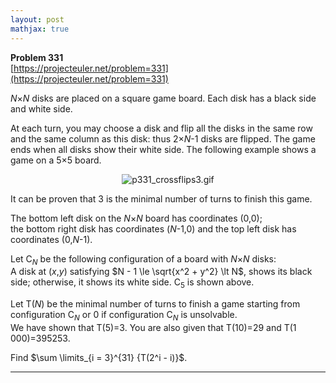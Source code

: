 ```yaml
---
layout: post
mathjax: true
---
```

**Problem 331**  
[https://projecteuler.net/problem=331](https://projecteuler.net/problem=331)

<p><var>N</var>×<var>N</var> disks are placed on a square game board. Each disk has a black side and white side.</p>

<p>At each turn, you may choose a disk and flip all the disks in the same row and the same column as this disk: thus 2×<var>N</var>-1 disks are flipped. The game ends when all disks show their white side. The following example shows a game on a 5×5 board.</p>

<div align="center"><img src="project/images/p331_crossflips3.gif" alt="p331_crossflips3.gif" /></div>

<p>It can be proven that 3 is the minimal number of turns to finish this game.</p>

<p>The bottom left disk on the <var>N</var>×<var>N</var> board has coordinates (0,0);<br />
the bottom right disk has coordinates (<var>N</var>-1,0) and the top left disk has coordinates (0,<var>N</var>-1). </p>

<p>Let C<sub><var>N</var></sub> be the following configuration of a board with <var>N</var>×<var>N</var> disks:<br />
A disk at (<var>x</var>,<var>y</var>) satisfying $N - 1 \le \sqrt{x^2 + y^2} \lt N$, shows its black side; otherwise, it shows its white side. C<sub>5</sub> is shown above.</p>

<p>Let T(<var>N</var>) be the minimal number of turns to finish a game starting from configuration C<sub><var>N</var></sub> or 0 if configuration C<sub><var>N</var></sub> is unsolvable.<br />
We have shown that T(5)=3. You are also given that T(10)=29 and T(1 000)=395253.</p>

<p>Find $\sum \limits_{i = 3}^{31} {T(2^i - i)}$.</p>

---
